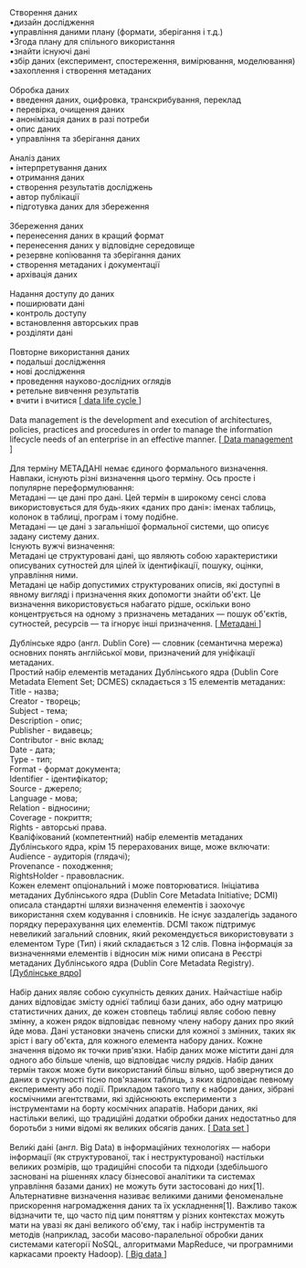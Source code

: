 <br> <br> Створення даних
<br>•дизайн дослідження
<br>•управління даними плану (формати, зберігання і т.д.)
<br>•Згода плану для спільного використання
<br>•знайти існуючі дані
<br>•збір даних (експеримент, спостереження, вимірювання, моделювання)
<br>•захоплення і створення метаданих
<br><br>
Обробка даних
<br>
• введення даних, оцифровка, транскрибування, переклад
<br>• перевірка, очищення даних
<br>• анонімізація даних в разі потреби
<br>• опис даних
<br>• управління та зберігання даних
<br><br>
Аналіз  даних
<br>• інтерпретування даних
<br>• отримання даних
<br>• створення результатів досліджень
<br>• автор публікації
<br>• підготувка даних для збереження
<br><br>
Збереження даних
<br>• перенесення даних в кращий формат
<br>• перенесення даних у відповідне середовище
<br>• резервне копіювання та зберігання даних
<br>• створення метаданих і документації
<br>• архівація даних
<br><br>
Надання доступу до даних
<br>•	поширювати дані
<br>•	контроль доступу
<br>•	встановлення авторських прав
<br>•	розділяти дані
<br><br>
Повторне використання даних
<br>•	подальші дослідження 
<br>•	нові дослідження 
<br>•	проведення науково-дослідних оглядів
<br>•	ретельне вивчення результатів
<br>•	вчити і вчитися
 [<a href ="https://www.dataone.org/data-life-cycle"> data life cycle </a>] 
<br> <br> Data management is the development and execution of architectures, policies, practices and procedures in order to manage the information
lifecycle needs of an enterprise in an effective manner. [<a href="http://searchdatamanagement.techtarget.com/definition/data-management"> Data management </a>]
<br> <br>  Для терміну МЕТАДАНІ немає єдиного формального визначення. Навпаки, існують різні визначення цього терміну. Ось просте і популярне переформулювання:
<br>Метадані — це дані про дані. Цей термін в широкому сенсі слова використовується для будь-яких «даних про дані»: іменах таблиць, колонок в таблиці, програм і тому подібне.
<br>Метадані — це дані з загальнішої формальної системи, що описує задану систему даних.
<br>Існують вужчі визначення:
<br>  Метадані це структуровані дані, що являють собою характеристики описуваних сутностей для цілей їх ідентифікації, пошуку, оцінки, управління ними.
<br>  Метадані це набір допустимих структурованих описів, які доступні в явному вигляді і призначення яких допомогти знайти об'єкт. Це визначення використовується набагато рідше, оскільки воно концентрується на одному з призначень метаданих — пошук об'єктів, сутностей, ресурсів — та ігнорує інші призначення.
[<a href ="https://uk.wikipedia.org/wiki/%D0%9C%D0%B5%D1%82%D0%B0%D0%B4%D0%B0%D0%BD%D1%96"> Метадані </a>]
 <br><br> Дублінське ядро (англ. Dublin Core) — словник (семантична мережа) основних понять англійської мови, призначений для уніфікації метаданих.
<br>Простий набір елементів метаданих Дублінського ядра (Dublin Core Metadata Element Set; DCMES) складається з 15 елементів метаданих:
<br>Title - назва;
<br>Creator - творець;
<br>Subject - тема;
<br>Description - опис;
<br>Publisher - видавець;
<br>Contributor - вніс вклад;
<br>Date - дата;
<br>Type - тип;
<br>Format - формат документа;
<br>Identifier - ідентифікатор;
<br>Source - джерело;
<br>Language - мова;
<br>Relation - відносини;
<br>Coverage - покриття;
<br>Rights - авторські права.
<br>Кваліфікований (компетентний) набір елементів метаданих Дублінського ядра, крім 15 перерахованих вище, може включати:
<br>Audience - аудиторія (глядачі);
<br>Provenance - походження;
<br>RightsHolder - правовласник.
<br>  Кожен елемент опціональний і може повторюватися. Ініціатива метаданих Дублінського ядра (Dublin Core Metadata Initiative; DCMI) описала стандартні шляхи визначення елементів і заохочує використання схем кодування і словників. Не існує заздалегідь заданого порядку перерахування цих елементів. DCMI також підтримує невеликий загальний словник, який рекомендується використовувати з елементом Type (Тип) і який складається з 12 слів.
Повна інформація за визначеннями елементів і відносин між ними описана в Реєстрі метаданих Дублінського ядра (Dublin Core Metadata Registry).
 [<a href ="https://ru.wikipedia.org/wiki/%D0%94%D1%83%D0%B1%D0%BB%D0%B8%D0%BD%D1%81%D0%BA%D0%BE%D0%B5_%D1%8F%D0%B4%D1%80%D0%BE">Дублінське ядро</a>]
 <br> <br>  Набір даних являє собою сукупність деяких даних. Найчастіше набір даних відповідає змісту однієї таблиці бази даних, або одну матрицю статистичних даних, де кожен стовпець таблиці являє собою певну змінну, а кожен рядок відповідає певному члену набору даних про який йде мова. Дані установки значень списки для кожної з змінних, таких як зріст і вагу об'єкта, для кожного елемента набору даних. Кожне значення відомо як точки прив'язки. Набір даних може містити дані для одного або більше членів, що відповідає числу рядків. Набір даних термін також може бути використаний більш вільно, щоб звернутися до даних в сукупності тісно пов'язаних таблиць, з яких відповідає певному експерименту або події. Прикладом такого типу є набори даних, зібрані космічними агентствами, які здійснюють експерименти з інструментами на борту космічних апаратів. Набори даних, які настільки великі, що традиційні додатки обробки даних недостатньо для боротьби з ними відомі як великих обсягів даних. [<a href ="https://en.wikipedia.org/wiki/Data_set"> Data set </a>]
 <br> <br>  Вели́кі да́ні (англ. Big Data) в інформаційних технологіях — набори інформації (як структурованої, так і неструктурованої) настільки великих розмірів, що традиційні способи та підходи (здебільшого засновані на рішеннях класу бізнесової аналітики та системах управління базами даних) не можуть бути застосовані до них[1]. Альтернативне визначення називає великими даними феноменальне прискорення нагромадження даних та їх ускладнення[1]. Важливо також відзначити те, що часто під цим поняттям у різних контекстах можуть мати на увазі як дані великого об'єму, так і набір інструментів та методів (наприклад, засоби масово-паралельної обробки даних системами категорії NoSQL, алгоритмами MapReduce, чи програмними каркасами проекту Hadoop). [<a href ="https://uk.wikipedia.org/wiki/%D0%92%D0%B5%D0%BB%D0%B8%D0%BA%D1%96_%D0%B4%D0%B0%D0%BD%D1%96"> Big data </a>]
 <br>
 
